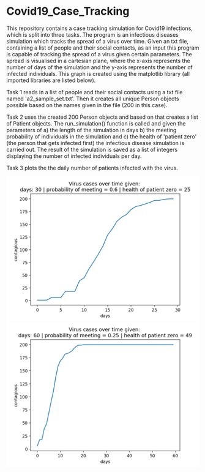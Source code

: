 # Covid19_Case_Tracking

This repository contains a case tracking simulation for Covid19 infections, which is split into three tasks. 
The program is an infectious diseases simulation which tracks the spread of a virus over time. Given an txt file, containing a list of people and their social contacts, as an input this program is capable of tracking the spread of a virus given certain parameters. The spread is visualised in a cartesian plane, where the x-axis represents the number of days of the simulation and the y-axis represents the number of infected individuals. This graph is created using the matplotlib library (all imported libraries are listed below).

Task 1 reads in a list of people and their social contacts using a txt file named 'a2_sample_set.txt'. Then it creates all unique Person objects possible based on the names given in the file (200 in this case).

Task 2 uses the created 200 Person objects and based on that creates a list of Patient objects. The run_simulation() function is called and given the parameters of a) the length of the simulation in days 
b) the meeting probability of individuals in the simulation and
c) the health of 'patient zero' (the person that gets infected first) 
the infectious disease simulation is carried out. The result of the simulation is saved as a list of integers displaying the number of infected individuals per day.

Task 3 plots the the daily number of patients infected with the virus. 


![alt text](https://github.com/aber0016/Covid19_Case_Tracking/blob/main/scenario_A.png?raw=true)
![alt text](https://github.com/aber0016/Covid19_Case_Tracking/blob/main/scenario_B.png?raw=true)

